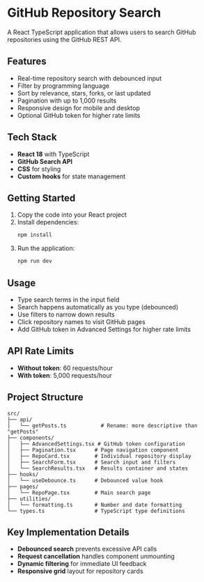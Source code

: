 # GitHub Repository Search

A React TypeScript application that allows users to search GitHub repositories using the GitHub REST API.

## Features

- Real-time repository search with debounced input
- Filter by programming language
- Sort by relevance, stars, forks, or last updated
- Pagination with up to 1,000 results
- Responsive design for mobile and desktop
- Optional GitHub token for higher rate limits

## Tech Stack

- **React 18** with TypeScript
- **GitHub Search API**
- **CSS** for styling
- **Custom hooks** for state management

## Getting Started

1. Copy the code into your React project
2. Install dependencies:
   ```bash
   npm install
   ```
3. Run the application:
   ```bash
   npm run dev
   ```

## Usage

- Type search terms in the input field
- Search happens automatically as you type (debounced)
- Use filters to narrow down results
- Click repository names to visit GitHub pages
- Add GitHub token in Advanced Settings for higher rate limits

## API Rate Limits

- **Without token**: 60 requests/hour
- **With token**: 5,000 requests/hour

## Project Structure

```
src/
├── api/
│   └── getPosts.ts           # Rename: more descriptive than "getPosts"
├── components/
│   ├── AdvancedSettings.tsx # GitHub token configuration
│   ├── Pagination.tsx      # Page navigation component
│   ├── RepoCard.tsx        # Individual repository display
│   ├── SearchForm.tsx      # Search input and filters
│   └── SearchResults.tsx   # Results container and states
├── hooks/
│   └── useDebounce.ts      # Debounced value hook
├── pages/
│   └── RepoPage.tsx        # Main search page
├── utilities/
│   └── formatting.ts       # Number and date formatting
└── types.ts                # TypeScript type definitions
```

## Key Implementation Details

- **Debounced search** prevents excessive API calls
- **Request cancellation** handles component unmounting
- **Dynamic filtering** for immediate UI feedback
- **Responsive grid** layout for repository cards